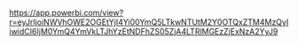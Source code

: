 https://app.powerbi.com/view?r=eyJrIjoiNWVhOWE2OGEtYjI4Yi00YmQ5LTkwNTUtM2Y0OTQxZTM4MzQyIiwidCI6IjM0YmQ4YmVkLTJhYzEtNDFhZS05ZjA4LTRlMGEzZjExNzA2YyJ9
